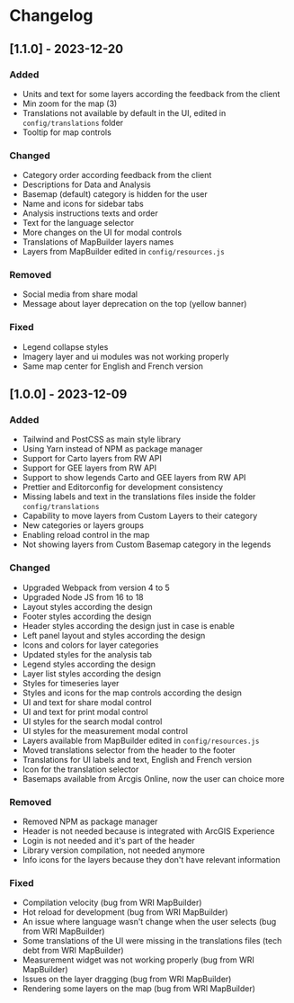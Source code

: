 # Changelog

## [1.1.0] - 2023-12-20

### Added

- Units and text for some layers according the feedback from the client
- Min zoom for the map (3)
- Translations not available by default in the UI, edited in `config/translations` folder
- Tooltip for map controls

### Changed

- Category order according feedback from the client
- Descriptions for Data and Analysis
- Basemap (default) category is hidden for the user
- Name and icons for sidebar tabs
- Analysis instructions texts and order
- Text for the language selector
- More changes on the UI for modal controls
- Translations of MapBuilder layers names
- Layers from MapBuilder edited in `config/resources.js`

### Removed

- Social media from share modal
- Message about layer deprecation on the top (yellow banner)

### Fixed

- Legend collapse styles
- Imagery layer and ui modules was not working properly
- Same map center for English and French version

## [1.0.0] - 2023-12-09

### Added

- Tailwind and PostCSS as main style library
- Using Yarn instead of NPM as package manager
- Support for Carto layers from RW API
- Support for GEE layers from RW API
- Support to show legends Carto and GEE layers from RW API
- Prettier and Editorconfig for development consistency
- Missing labels and text in the translations files inside the folder `config/translations`
- Capability to move layers from Custom Layers to their category
- New categories or layers groups
- Enabling reload control in the map
- Not showing layers from Custom Basemap category in the legends

### Changed

- Upgraded Webpack from version 4 to 5
- Upgraded Node JS from 16 to 18
- Layout styles according the design
- Footer styles according the design
- Header styles according the design just in case is enable
- Left panel layout and styles according the design
- Icons and colors for layer categories
- Updated styles for the analysis tab
- Legend styles according the design
- Layer list styles according the design
- Styles for timeseries layer
- Styles and icons for the map controls according the design
- UI and text for share modal control
- UI and text for print modal control
- UI styles for the search modal control
- UI styles for the measurement modal control
- Layers available from MapBuilder edited in `config/resources.js`
- Moved translations selector from the header to the footer
- Translations for UI labels and text, English and French version
- Icon for the translation selector
- Basemaps available from Arcgis Online, now the user can choice more

### Removed

- Removed NPM as package manager
- Header is not needed because is integrated with ArcGIS Experience
- Login is not needed and it's part of the header
- Library version compilation, not needed anymore
- Info icons for the layers because they don't have relevant information

### Fixed

- Compilation velocity (bug from WRI MapBuilder)
- Hot reload for development (bug from WRI MapBuilder)
- An issue where language wasn't change when the user selects (bug from WRI MapBuilder)
- Some translations of the UI were missing in the translations files (tech debt from WRI MapBuilder)
- Measurement widget was not working properly (bug from WRI MapBuilder)
- Issues on the layer dragging (bug from WRI MapBuilder)
- Rendering some layers on the map (bug from WRI MapBuilder)

